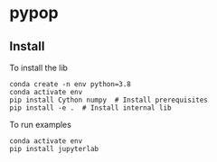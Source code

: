 # pypop



## Install

To install the lib
```
conda create -n env python=3.8
conda activate env
pip install Cython numpy  # Install prerequisites
pip install -e .  # Install internal lib
```

To run examples
```
conda activate env
pip install jupyterlab
```
